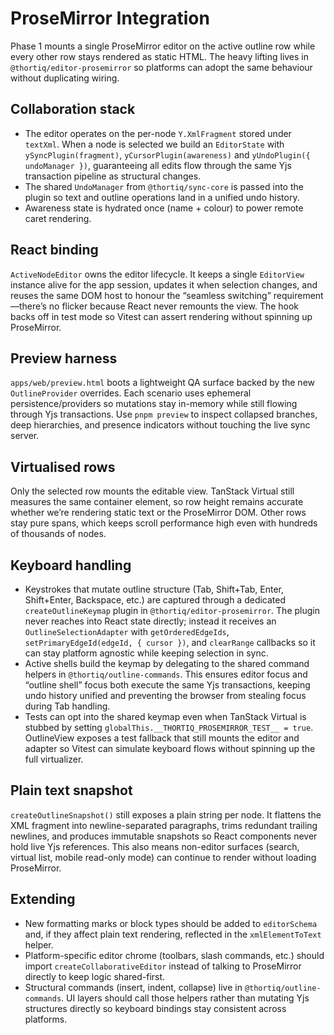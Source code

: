 # ProseMirror Integration

Phase 1 mounts a single ProseMirror editor on the active outline row while every other row stays
rendered as static HTML. The heavy lifting lives in `@thortiq/editor-prosemirror` so platforms can
adopt the same behaviour without duplicating wiring.

## Collaboration stack

- The editor operates on the per-node `Y.XmlFragment` stored under `textXml`. When a node is
  selected we build an `EditorState` with `ySyncPlugin(fragment)`, `yCursorPlugin(awareness)` and
  `yUndoPlugin({ undoManager })`, guaranteeing all edits flow through the same Yjs transaction
  pipeline as structural changes.
- The shared `UndoManager` from `@thortiq/sync-core` is passed into the plugin so text and outline
  operations land in a unified undo history.
- Awareness state is hydrated once (name + colour) to power remote caret rendering.

## React binding

`ActiveNodeEditor` owns the editor lifecycle. It keeps a single `EditorView` instance alive for the
app session, updates it when selection changes, and reuses the same DOM host to honour the
“seamless switching” requirement—there’s no flicker because React never remounts the view. The hook
backs off in test mode so Vitest can assert rendering without spinning up ProseMirror.

## Preview harness

`apps/web/preview.html` boots a lightweight QA surface backed by the new `OutlineProvider` overrides.
Each scenario uses ephemeral persistence/providers so mutations stay in-memory while still flowing
through Yjs transactions. Use `pnpm preview` to inspect collapsed branches, deep hierarchies, and
presence indicators without touching the live sync server.

## Virtualised rows

Only the selected row mounts the editable view. TanStack Virtual still measures the same container
element, so row height remains accurate whether we’re rendering static text or the ProseMirror DOM.
Other rows stay pure spans, which keeps scroll performance high even with hundreds of thousands of
nodes.

## Keyboard handling

- Keystrokes that mutate outline structure (Tab, Shift+Tab, Enter, Shift+Enter, Backspace, etc.) are
  captured through a dedicated `createOutlineKeymap` plugin in `@thortiq/editor-prosemirror`. The
  plugin never reaches into React state directly; instead it receives an `OutlineSelectionAdapter`
  with `getOrderedEdgeIds`, `setPrimaryEdgeId(edgeId, { cursor })`, and `clearRange` callbacks so it
  can stay platform agnostic while keeping selection in sync.
- Active shells build the keymap by delegating to the shared command helpers in
  `@thortiq/outline-commands`. This ensures editor focus and “outline shell” focus both execute the
  same Yjs transactions, keeping undo history unified and preventing the browser from stealing
  focus during Tab handling.
- Tests can opt into the shared keymap even when TanStack Virtual is stubbed by setting
  `globalThis.__THORTIQ_PROSEMIRROR_TEST__ = true`. OutlineView exposes a test fallback that still
  mounts the editor and adapter so Vitest can simulate keyboard flows without spinning up the full
  virtualizer.

## Plain text snapshot

`createOutlineSnapshot()` still exposes a plain string per node. It flattens the XML fragment into
newline-separated paragraphs, trims redundant trailing newlines, and produces immutable snapshots so
React components never hold live Yjs references. This also means non-editor surfaces (search,
virtual list, mobile read-only mode) can continue to render without loading ProseMirror.

## Extending

- New formatting marks or block types should be added to `editorSchema` and, if they affect plain
  text rendering, reflected in the `xmlElementToText` helper.
- Platform-specific editor chrome (toolbars, slash commands, etc.) should import
  `createCollaborativeEditor` instead of talking to ProseMirror directly to keep logic shared-first.
- Structural commands (insert, indent, collapse) live in `@thortiq/outline-commands`. UI layers
  should call those helpers rather than mutating Yjs structures directly so keyboard bindings stay
  consistent across platforms.
